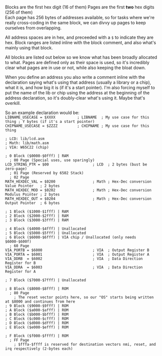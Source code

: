 Blocks are the first hex digit (16 of them)
Pages are the first **two** hex digits (256 of them)  
Each page has 256 bytes of addresses available, so for tasks where we're really cross-coding in the same block, we can divvy up pages to keep ourselves from overlapping. 

All address spaces are in hex, and preceeded with a `$` to indicate they are hex. Block ranges are listed inline with the block comment, and also what's mainly using that block.

All blocks are listed out below so we know what has been broadly allocated to what. Pages are defined only as their space is used, so it's incredibly clear what pages are in use or not, while also keeping the bloat down. 

When you define an address you also write a comment inline with the declaration saying what's using that address (usually a library or a chip), what it is, and how big it is (if it's a start pointer). I'm also forcing myself to put the name of the lib or chip using the address at the beginning of the address declaration, so it's doubly-clear what's using it. Maybe that's overkill. 

So an example declaration would be:  
`LIBNAME_USECASE = $XXXX          ; LIBNAME  ; My use case for this thing ; Y bytes (if it's a start pointer)`  
`CHIPNAME_USECASE = $ZZZZ         ; CHIPNAME ; My use case for this thing`

```
; LCD: lib/lcd.asm
; Math: lib/math.asm
; VIA: W65C22 (chip)

; 0 Block ($0000-$0fff) | RAM
  ; 00 Page (Special uses, use sparingly)
LCD_STRING_PTR = $00                    ; LCD  ; 2 bytes (bust be zero-page)
  ; 01 Page (Reserved by 6502 Stack)
  ; 02 Page
MATH_HEXDEC_VAL = $0200                 ; Math ; Hex-Dec conversion Value Pointer   ; 2 bytes
MATH_HEXDEC_MOD = $0202                 ; Math ; Hex-Dec conversion Modulus Pointer ; 2 bytes
MATH_HEXDEC_OUT = $0204                 ; Math ; Hex-Dec conversion Output Pointer  ; 6 bytes

; 1 Block ($1000-$1fff) | RAM
; 2 Block ($2000-$2fff) | RAM
; 3 Block ($3000-$3fff) | RAM

; 4 Block ($4000-$4fff) | Unallocated
; 5 Block ($5000-$5fff) | Unallocated
; 6 Block ($6000-$6fff) | VIA chip / Unallocated (only needs $6000-$600f)
  ; 60 Page
VIA_PORTB = $6000                       ; VIA  ; Output Register B
VIA_PORTA = $6001                       ; VIA  ; Output Register A
VIA_DDRB  = $6002                       ; VIA  ; Data Direction Register for B
VIA_DDRA  = $6003                       ; VIA  ; Data Direction Register for A

; 7 Block ($7000-$7fff) | Unallocated

; 8 Block ($8000-$8fff) | ROM
  ; 80 Page
    ; The reset vector points here, so our "OS" starts being written at $8000 and continues from here
; 9 Block ($9000-$9fff) | ROM
; A Block ($a000-$afff) | ROM
; B Block ($b000-$bfff) | ROM
; C Block ($c000-$cfff) | ROM
; D Block ($d000-$dfff) | ROM
; E Block ($e000-$efff) | ROM

; F Block ($f000-$ffff) | ROM
  ; FF Page
    ; $fffa-$ffff is reserved for destination vectors nmi, reset, and irq respectively (2-bytes each)
```